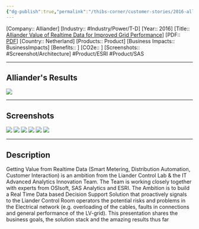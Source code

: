 ```yaml
---
{"dg-publish":true,"permalink":"/thibs-corner/customer-stories/2016-alliander-alliander-value-of-realtime-data-for-improved-grid-performance/"}
---
```


[Company:: Alliander]
[Industry:: #Industry/Power/T-D]
[Year:: 2016]
[Title:: [Alliander Value of Realtime Data for Improved Grid Performance](https://resources.osisoft.com/presentations/alliander-value-of-realtime-data-for-improved-grid-performance/)]
[PDF:: [PDF](https://cdn.osisoft.com/osi/presentations/2016-users-conference-emea-berlin/2016-users-conference-emea-berlin-d2-TD-E040-Alliander-Hagemans-Value-of-Real-Time-data-for-Improved-Grid-Performance.pdf)]
[Country:: Netherland]
[Products:: Product]
[Business Impacts:: BusinessImpacts]
[Benefits:: ]
[CO2e:: ]
[Screenshots:: #Screenshot/Architecture]
#Product/ESRI #Product/SAS  

---
## Alliander's Results
![](https://i.imgur.com/7UupjW7.png)

---
## Screenshots
![](https://i.imgur.com/fHQScTQ.png)
![](https://i.imgur.com/exedUsY.png)
![](https://i.imgur.com/y3Z7y2Y.png)
![](https://i.imgur.com/I9XS0qs.png)
![](https://i.imgur.com/hB0eHwC.png)
![](https://i.imgur.com/kc5i0gi.png)


---
## Description
Getting Value from Realtime Data (Smart Metering, Distribution Automation, Customer Interaction) is an ambition from the Liander Control Lab & the IT Advanced Analytics Innovation Team. The Team is working closely together with experts from OSIsoft, SAS Analytics and ESRI. The Ambition is to build a Real Time Data based Decision Support Solution that proactively signals to the Liander Control Room operators the potential risks and problems in the Electrical network (e.g. overloading of the cables, faults in connections and general performance of the LV-grid). This presentation shares the business goals, the solution stack and the amazing results thus far